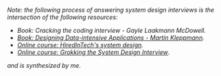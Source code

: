 _Note: the following process of answering system design interviews is the intersection of the following resources:_

- _Book: Cracking the coding interview - Gayle Laakmann McDowell._
- _[Book: Designing Data-intensive Applications - Martin Kleppmann](https://github.com/nhannguyen95/interview-preparation/tree/master/notes/system-design/designing-data-intensive-application)._
- _[Online course: HiredInTech's system design](https://www.hiredintech.com/classrooms/system-design)._
- _[Online course: Grokking the System Design Interview](https://www.educative.io/collection/5668639101419520/5649050225344512)_.

_and is synthesized by me._
